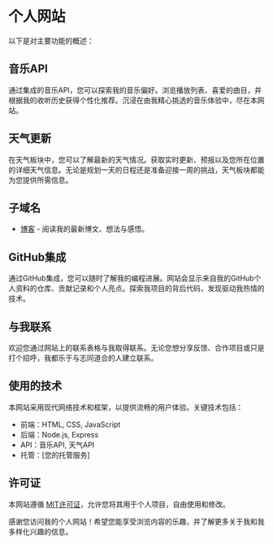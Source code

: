 # 个人网站

以下是对主要功能的概述：

## 音乐API

通过集成的音乐API，您可以探索我的音乐偏好。浏览播放列表、喜爱的曲目，并根据我的收听历史获得个性化推荐。沉浸在由我精心挑选的音乐体验中，尽在本网站。

## 天气更新

在天气板块中，您可以了解最新的天气情况。获取实时更新、预报以及您所在位置的详细天气信息。无论是规划一天的日程还是准备迎接一周的挑战，天气板块都能为您提供所需信息。

## 子域名


- [博客](#) - 阅读我的最新博文、想法与感悟。

## GitHub集成

通过GitHub集成，您可以随时了解我的编程进展。网站会显示来自我的GitHub个人资料的仓库、贡献记录和个人亮点。探索我项目的背后代码，发现驱动我热情的技术。

## 与我联系

欢迎您通过网站上的联系表格与我取得联系。无论您想分享反馈、合作项目或只是打个招呼，我都乐于与志同道合的人建立联系。

## 使用的技术

本网站采用现代网络技术和框架，以提供流畅的用户体验。关键技术包括：

- 前端：HTML, CSS, JavaScript
- 后端：Node.js, Express
- API：音乐API, 天气API
- 托管：[您的托管服务]

## 许可证

本网站遵循 [MIT许可证](LICENSE)，允许您将其用于个人项目，自由使用和修改。

感谢您访问我的个人网站！希望您能享受浏览内容的乐趣，并了解更多关于我和我多样化兴趣的信息。